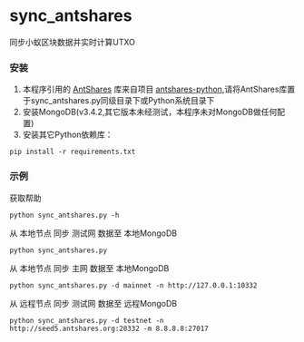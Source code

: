 # sync_antshares
同步小蚁区块数据并实时计算UTXO

### 安装
1. 本程序引用的 [AntShares](https://github.com/AntSharesSDK/antshares-python/tree/master/sdk/AntShares) 库来自项目 [antshares-python](https://github.com/AntSharesSDK/antshares-python),请将AntShares库置于sync_antshares.py同级目录下或Python系统目录下
2. 安装MongoDB(v3.4.2,其它版本未经测试，本程序未对MongoDB做任何配置)
3. 安装其它Python依赖库：
```
pip install -r requirements.txt
```



### 示例
获取帮助

```
python sync_antshares.py -h
```

从 本地节点 同步 测试网 数据至 本地MongoDB

```
python sync_antshares.py
```
从 本地节点 同步 主网 数据至 本地MongoDB

```
python sync_antshares.py -d mainnet -n http://127.0.0.1:10332
```

从 远程节点 同步 测试网 数据至 远程MongoDB

```
python sync_antshares.py -d testnet -n http://seed5.antshares.org:20332 -m 8.8.8.8:27017
```
